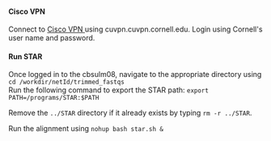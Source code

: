 #### Cisco VPN

Connect to <a href="https://it.cornell.edu/cuvpn"> Cisco VPN </a> using cuvpn.cuvpn.cornell.edu. 
Login using Cornell's user name and password.  


#### Run STAR
Once logged in to the cbsulm08, navigate to the appropriate directory using `cd /workdir/netId/trimmed_fastqs`<br>
Run the following command to export the STAR path:
`export PATH=/programs/STAR:$PATH` 

Remove the `../STAR` directory if it already exists by typing `rm -r ../STAR`. 

Run the alignment using ` nohup bash star.sh & `


